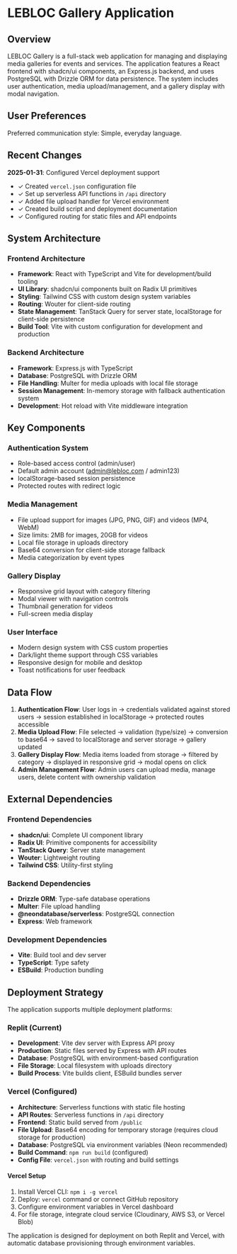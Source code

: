 # LEBLOC Gallery Application

## Overview

LEBLOC Gallery is a full-stack web application for managing and displaying media galleries for events and services. The application features a React frontend with shadcn/ui components, an Express.js backend, and uses PostgreSQL with Drizzle ORM for data persistence. The system includes user authentication, media upload/management, and a gallery display with modal navigation.

## User Preferences

Preferred communication style: Simple, everyday language.

## Recent Changes

**2025-01-31**: Configured Vercel deployment support
- ✓ Created `vercel.json` configuration file
- ✓ Set up serverless API functions in `/api` directory
- ✓ Added file upload handler for Vercel environment
- ✓ Created build script and deployment documentation
- ✓ Configured routing for static files and API endpoints

## System Architecture

### Frontend Architecture
- **Framework**: React with TypeScript and Vite for development/build tooling
- **UI Library**: shadcn/ui components built on Radix UI primitives
- **Styling**: Tailwind CSS with custom design system variables
- **Routing**: Wouter for client-side routing
- **State Management**: TanStack Query for server state, localStorage for client-side persistence
- **Build Tool**: Vite with custom configuration for development and production

### Backend Architecture
- **Framework**: Express.js with TypeScript
- **Database**: PostgreSQL with Drizzle ORM
- **File Handling**: Multer for media uploads with local file storage
- **Session Management**: In-memory storage with fallback authentication system
- **Development**: Hot reload with Vite middleware integration

## Key Components

### Authentication System
- Role-based access control (admin/user)
- Default admin account (admin@lebloc.com / admin123)
- localStorage-based session persistence
- Protected routes with redirect logic

### Media Management
- File upload support for images (JPG, PNG, GIF) and videos (MP4, WebM)
- Size limits: 2MB for images, 20GB for videos
- Local file storage in uploads directory
- Base64 conversion for client-side storage fallback
- Media categorization by event types

### Gallery Display
- Responsive grid layout with category filtering
- Modal viewer with navigation controls
- Thumbnail generation for videos
- Full-screen media display

### User Interface
- Modern design system with CSS custom properties
- Dark/light theme support through CSS variables
- Responsive design for mobile and desktop
- Toast notifications for user feedback

## Data Flow

1. **Authentication Flow**: User logs in → credentials validated against stored users → session established in localStorage → protected routes accessible
2. **Media Upload Flow**: File selected → validation (type/size) → conversion to base64 → saved to localStorage and server storage → gallery updated
3. **Gallery Display Flow**: Media items loaded from storage → filtered by category → displayed in responsive grid → modal opens on click
4. **Admin Management Flow**: Admin users can upload media, manage users, delete content with ownership validation

## External Dependencies

### Frontend Dependencies
- **shadcn/ui**: Complete UI component library
- **Radix UI**: Primitive components for accessibility
- **TanStack Query**: Server state management
- **Wouter**: Lightweight routing
- **Tailwind CSS**: Utility-first styling

### Backend Dependencies
- **Drizzle ORM**: Type-safe database operations
- **Multer**: File upload handling
- **@neondatabase/serverless**: PostgreSQL connection
- **Express**: Web framework

### Development Dependencies
- **Vite**: Build tool and dev server
- **TypeScript**: Type safety
- **ESBuild**: Production bundling

## Deployment Strategy

The application supports multiple deployment platforms:

### Replit (Current)
- **Development**: Vite dev server with Express API proxy
- **Production**: Static files served by Express with API routes
- **Database**: PostgreSQL with environment-based configuration
- **File Storage**: Local filesystem with uploads directory
- **Build Process**: Vite builds client, ESBuild bundles server

### Vercel (Configured)
- **Architecture**: Serverless functions with static file hosting
- **API Routes**: Serverless functions in `/api` directory
- **Frontend**: Static build served from `/public`
- **File Upload**: Base64 encoding for temporary storage (requires cloud storage for production)
- **Database**: PostgreSQL via environment variables (Neon recommended)
- **Build Command**: `npm run build` (configured)
- **Config File**: `vercel.json` with routing and build settings

#### Vercel Setup
1. Install Vercel CLI: `npm i -g vercel`
2. Deploy: `vercel` command or connect GitHub repository
3. Configure environment variables in Vercel dashboard
4. For file storage, integrate cloud service (Cloudinary, AWS S3, or Vercel Blob)

The application is designed for deployment on both Replit and Vercel, with automatic database provisioning through environment variables.